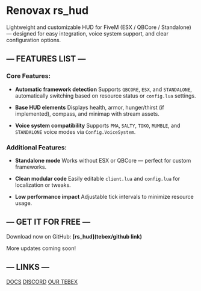 # Renovax rs_hud

Lightweight and customizable HUD for FiveM (ESX / QBCore / Standalone) — designed for easy integration, voice system support, and clear configuration options.


## — FEATURES LIST —

### Core Features:

* **Automatic framework detection**
  Supports `QBCORE`, `ESX`, and `STANDALONE`, automatically switching based on resource status or `config.lua` settings.

* **Base HUD elements**
  Displays health, armor, hunger/thirst (if implemented), compass, and minimap with stream assets.

* **Voice system compatibility**
  Supports `PMA`, `SALTY`, `TOKO`, `MUMBLE`, and `STANDALONE` voice modes via `Config.VoiceSystem`.


### Additional Features:

* **Standalone mode**
  Works without ESX or QBCore — perfect for custom frameworks.

* **Clean modular code**
  Easily editable `client.lua` and `config.lua` for localization or tweaks.

* **Low performance impact**
  Adjustable tick intervals to minimize resource usage.


## — GET IT FOR FREE —

Download now on GitHub:
**[rs_hud](tebex/github link)**

More updates coming soon!


## — LINKS —

[DOCS](https://app.gitbook.com/o/4DwcdeVBw8rdFYtMQhhO/s/qVsHNSXvXoOd68nDqckz/~/changes/14/nobody/hud)
[DISCORD](https://discord.gg/8MD4seBSMR)
[OUR TEBEX](https://renovax-scripts.tebex.io/)
